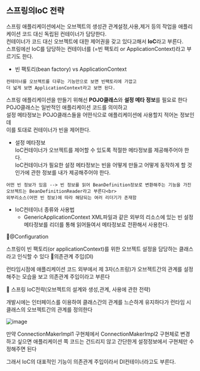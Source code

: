 <h2>스프링의IoC 전략</h2>

스프링 애플리케이션에서는 오브젝트의 생성관 관계설정,사용,제거 등의 작업을 애플리케이션 코드 대신 독립된 컨테이너가 담당한다.<br>
컨테이너가 코드 대신 오브젝트에 대한 제어권을 갖고 있다고해서 **IoC**라고 부른다.<br>
스프링에선 IoC를 담당하는 컨테이너를 (=빈 팩토리 or ApplicationContext)라고 부르기도 한다.<br>

* 빈 팩토리(bean factory) vs ApplicationContext
```
컨테이너를 오브젝트를 다루는 기능만으로 보면 빈팩토리에 가깝고
더 넓게 보면 ApplicationContext라고 보면 된다.
```

스프링 애플리케이션을 만들기 위해선 **POJO클래스**와 **설정 메타 정보**를 필요로 한다<br>
POJO클래스는 일반적인 애플리케이션 코드를 의미하고<br>
설정 메타정보는 POJO클래스들을 어떤식으로 애플리케이션에 사용할지 적어논 정보인데<br>
이를 토대로 컨테이너가 빈을 제어한다.

* 설정 메타정보<br>
IoC컨테이너가 오브젝트를 제어할 수 있도록 적절한 메타정보를 제공해주어야 한다.<br>
IoC컨테이너가 필요한 설정 메타정보는 빈을 어떻게 만들고 어떻게 동작하게 할 것인가에 관한 정보를 내가 제공해주어야 한다.<br>

```
어떤 빈 정보가 있음 --> 빈 정보를 읽어 BeanDefinition정보로 변환해주는 기능을 가진 오브젝트는 BeanDefinitionReader라고 부른다<br>
외부리소스(어떤 빈 정보)에 따라 해당되는 여러 리더기가 존재함
```

* IoC컨테이너 종류와 사용법<br>
  * GenericApplicationContext
    XML파일과 같은 외부의 리소스에 있는 빈 설정 메타정보를 리더를 통해 읽어들여서 메타정보로 전환해서 사용한다.<br>
    

🧐@Configuration

스프링이 빈 팩토리(or applicationContext)를 위한 오브젝트 설정을 담당하는 클래스라고 인식할 수 있다
🧐의존관계 주입(DI)

런타임시점에 애플리케이션 코드 외부에서 제 3자(스프링)가 오브젝트간의 관계를 설정해주는 모습을 보고 의존관계 주입이라고 부른다

🧐 스프링 IoC전략(오브젝트의 설계와 생성,관계, 사용에 관한 전략)

개발시에는 인터페이스를 이용하여 클래스간의 관계를 느슨하게 유지하다가  런타임 시 클래스의 오브젝트간의 관계를 정의한다

 ![image](https://github.com/Jung-MinGi/SpringStudy/assets/118701129/b4d259d0-c64a-48b0-883d-346dfd8b5834)


만약 ConnectionMakerImpl1 구현체에서 ConnectionMakerImpl2 구현체로 변경하고 싶으면 애플리케이션 쪽 코드는 건드리지 않고 간단한게 설정정보에서 구현체만 수정해주면 된다

그래서 IoC의 대표적인 기능이 의존관계 주입이라서 DI컨테이너라고도 부른다.
